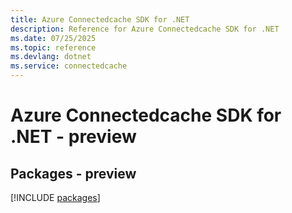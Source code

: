 ```yaml
---
title: Azure Connectedcache SDK for .NET
description: Reference for Azure Connectedcache SDK for .NET
ms.date: 07/25/2025
ms.topic: reference
ms.devlang: dotnet
ms.service: connectedcache
---
```

# Azure Connectedcache SDK for .NET - preview
## Packages - preview
[!INCLUDE [packages](connectedcache-index.md)]